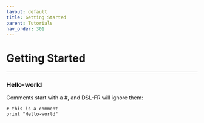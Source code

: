 ```yaml
---
layout: default
title: Getting Started
parent: Tutorials
nav_order: 301
---
```



# Getting Started

---

### Hello-world

Comments start with a #, and DSL-FR will ignore them:
    
    # this is a comment
    print "Hello-world"





    
    

    

    
